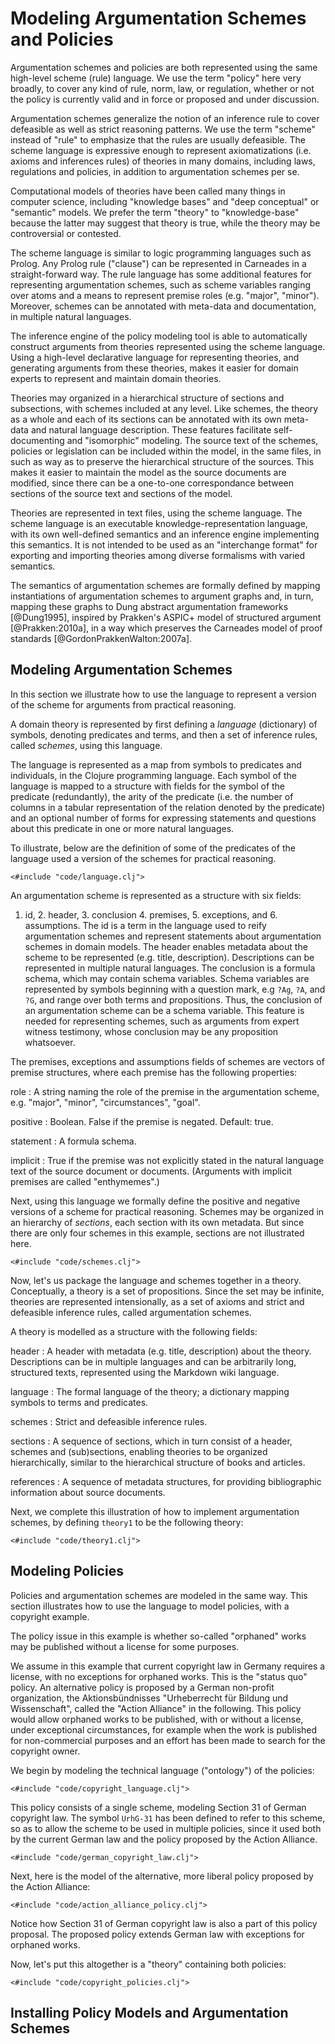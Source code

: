 

#  Modeling Argumentation Schemes and Policies

Argumentation schemes and policies are both represented using the same high-level scheme (rule) language. We use the term "policy" here very broadly, to cover any kind of rule, norm, law, or regulation, whether or not the policy is currently valid and in force or proposed and under discussion.

Argumentation schemes generalize the notion of an inference rule to cover defeasible as well as strict reasoning patterns. We use the term "scheme" instead of "rule" to emphasize that  the rules are usually defeasible. The scheme language is expressive enough to represent axiomatizations (i.e. axioms and inferences rules) of theories in many domains, including laws, regulations and policies, in addition to argumentation schemes per se. 

Computational models of theories have been called many things in computer science, including "knowledge bases" and "deep conceptual" or "semantic" models. We prefer the term "theory" to "knowledge-base" because the latter may suggest that theory is true, while the theory may be controversial or contested. 

The scheme language is similar to logic programming languages such as Prolog. Any Prolog rule ("clause") can be represented in Carneades in a straight-forward way. The rule language has some additional features for representing argumentation schemes, such as scheme variables ranging over atoms and a means to represent premise roles (e.g. "major", "minor"). Moreover, schemes can be annotated with meta-data and documentation, in multiple natural languages.  

The inference engine of the policy modeling tool is able to automatically construct arguments from theories represented using the scheme language. Using a high-level declarative language for representing theories, and generating arguments from these theories, makes it easier for domain experts to represent and maintain domain theories.

Theories may organized in a hierarchical structure of sections and subsections, with schemes included at any level. Like schemes, the theory as a whole and each of its sections can be annotated with its own meta-data and natural language description. These features facilitate self-documenting and "isomorphic" modeling. The source text of the schemes, policies or legislation can be included within the model, in the same files, in such as way as to preserve the hierarchical structure of the sources. This makes it easier to maintain the model as the source documents are modified, since there can be a one-to-one correspondance between sections of the source text and sections of the model.

Theories are represented in text files, using the scheme language. The scheme language is an executable knowledge-representation language, with its own well-defined semantics and an inference engine implementing this semantics.  It is not intended to be used as an "interchange format" for exporting and importing theories among diverse formalisms with varied semantics.  

The semantics of argumentation schemes are formally defined by mapping instantiations of argumentation schemes to argument graphs and, in turn, mapping these graphs to Dung abstract argumentation frameworks [@Dung1995], inspired by Prakken's ASPIC+ model of structured argument [@Prakken:2010a], in a way which preserves the Carneades model of proof standards [@GordonPrakkenWalton:2007a]. 

## Modeling Argumentation Schemes 

In this section we illustrate how to use the language to represent a version of the scheme for arguments from practical reasoning.

A domain theory is represented by first defining a *language* (dictionary) of symbols, denoting predicates and terms, and then a set of inference rules, called *schemes*, using this language.

The language is represented as a map from symbols to predicates and individuals, in the Clojure programming language. Each symbol of the language is mapped to a structure with fields for the symbol of the predicate (redundantly), the arity of the predicate (i.e. the number of columns in a tabular representation of the relation denoted by the predicate) and an optional number of forms for expressing statements and questions about this predicate in one or more natural languages.

To illustrate, below are the definition of some of the predicates of the language used a version of the schemes for practical reasoning. 

~~~{.clojure }
<#include "code/language.clj">
~~~	   
 
An argumentation scheme is represented as a structure with six fields:

1. id, 2. header, 3. conclusion 4. premises, 5. exceptions, and 6. assumptions. The id is a term in the language used to reify argumentation schemes and represent statements about argumentation schemes in domain models. The header enables metadata about the scheme to be represented (e.g. title, description). Descriptions can be represented in multiple natural languages. The conclusion is a formula schema, which may contain schema variables. Schema variables are represented by symbols beginning with a question mark, e.g `?Ag`, `?A`, and `?G`, and range over both terms and propositions. Thus, the conclusion of an argumentation scheme can be a schema variable. This feature is needed for representing schemes, such as arguments from expert witness testimony, whose conclusion may be any proposition whatsoever.

The premises, exceptions and assumptions fields of schemes are vectors of premise structures, where each premise has the following properties:

role
:   A string naming the role of the premise in the argumentation scheme, e.g. "major", "minor", "circumstances", "goal".

positive
:   Boolean. False if the premise is negated. Default: true.

statement
:   A formula schema.

implicit
:   True if the premise was not explicitly stated in the natural     language text of the source document or documents. (Arguments with implicit premises are called "enthymemes".)

Next, using this language we formally define the positive and negative versions of a scheme for practical reasoning. Schemes may be organized in an hierarchy of *sections*, each section with its own metadata. But since there are only four schemes in this example, sections are not illustrated here.

~~~{.clojure }
<#include "code/schemes.clj">
~~~

Now, let's us package the language and schemes together in a theory. Conceptually, a theory is a set of propositions. Since the set may be infinite, theories are represented intensionally, as a set of axioms and strict and defeasible inference rules, called argumentation schemes.

A theory is modelled as a structure with the following fields:

header
:   A header with metadata (e.g. title, description) about the theory. Descriptions can be in multiple languages and can be arbitrarily long, structured texts, represented using the Markdown wiki language.

language
:   The formal language of the theory; a dictionary mapping symbols to terms and predicates.

schemes
:   Strict and defeasible inference rules.

sections
:   A sequence of sections, which in turn consist of a header, schemes and (sub)sections, enabling theories to be organized hierarchically, similar to the hierarchical structure of books and articles.

references
:   A sequence of metadata structures, for providing bibliographic     information about source documents.

Next, we complete this illustration of how to implement argumentation schemes, by defining `theory1` to be the following theory:

~~~{.clojure }
<#include "code/theory1.clj">
~~~

## Modeling Policies

Policies and argumentation schemes are modeled in the same way.  This section illustrates how to use the language to model policies, with a copyright example.

The policy issue in this example is whether so-called "orphaned" works may be published without a license for some purposes.

We assume in this example that current copyright law in Germany requires a license, with no exceptions for orphaned works. This is the "status quo" policy.  An alternative policy is proposed by a German non-profit organization, the Aktionsbündnisses "Urheberrecht für Bildung und Wissenschaft", called the "Action Alliance" in the following. This policy would allow orphaned works to be published, with or without a license, under exceptional circumstances, for example when the work is published for non-commercial purposes and an effort has been made to search for the copyright owner.

We begin by modeling the technical language ("ontology") of the policies: 

~~~{.clojure }
<#include "code/copyright_language.clj">
~~~

This policy consists of a single scheme, modeling Section 31 of German copyright law. The symbol `UrhG-31` has been defined to refer to this scheme, so as to allow the scheme to be used in multiple policies, since it used both by the current German law and the policy proposed by the Action Alliance.

~~~{.clojure }
<#include "code/german_copyright_law.clj">
~~~

Next, here is the model of the alternative, more liberal policy proposed by the Action Alliance:

~~~{.clojure }
<#include "code/action_alliance_policy.clj">
~~~

Notice how Section 31 of German copyright law is also a part of this policy proposal. The proposed policy extends German law with exceptions for orphaned works.

Now, let's put this altogether is a "theory" containing both policies:

~~~{.clojure }
<#include "code/copyright_policies.clj">
~~~

## Installing Policy Models and Argumentation Schemes 
